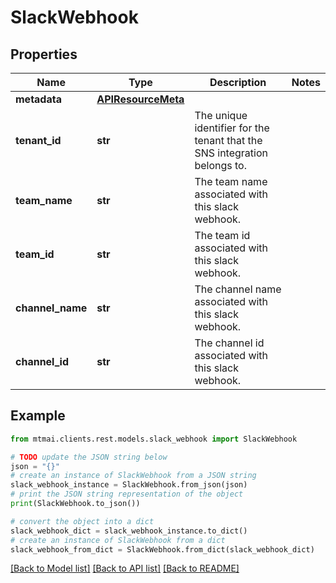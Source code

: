 # SlackWebhook


## Properties

Name | Type | Description | Notes
------------ | ------------- | ------------- | -------------
**metadata** | [**APIResourceMeta**](APIResourceMeta.md) |  | 
**tenant_id** | **str** | The unique identifier for the tenant that the SNS integration belongs to. | 
**team_name** | **str** | The team name associated with this slack webhook. | 
**team_id** | **str** | The team id associated with this slack webhook. | 
**channel_name** | **str** | The channel name associated with this slack webhook. | 
**channel_id** | **str** | The channel id associated with this slack webhook. | 

## Example

```python
from mtmai.clients.rest.models.slack_webhook import SlackWebhook

# TODO update the JSON string below
json = "{}"
# create an instance of SlackWebhook from a JSON string
slack_webhook_instance = SlackWebhook.from_json(json)
# print the JSON string representation of the object
print(SlackWebhook.to_json())

# convert the object into a dict
slack_webhook_dict = slack_webhook_instance.to_dict()
# create an instance of SlackWebhook from a dict
slack_webhook_from_dict = SlackWebhook.from_dict(slack_webhook_dict)
```
[[Back to Model list]](../README.md#documentation-for-models) [[Back to API list]](../README.md#documentation-for-api-endpoints) [[Back to README]](../README.md)


